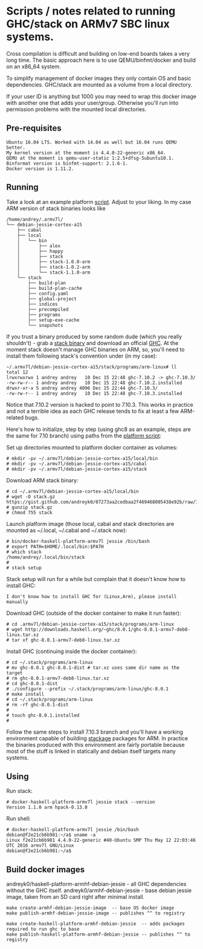 # Scripts / notes related to running GHC/stack on ARMv7 SBC linux systems.

Cross compilation is difficult and building on low-end boards takes a very long time.
The basic approach here is to use QEMU/binfmt/docker and build on an x86_64 system.

To simplify management of docker images they only contain OS and basic dependencies.
GHC/stack are mounted as a volume from a local directory.

If your user ID is anything but 1000 you may need to wrap this docker image with another one
that adds your user/group. Otherwise you'll run into permission problems with the mounted local directories.


## Pre-requisites

```
Ubuntu 16.04 LTS. Worked with 14.04 as well but 16.04 runs QEMU better.
My kernel version at the moment is 4.4.0-22-generic x86_64.
QEMU at the moment is qemu-user-static 1:2.5+dfsg-5ubuntu10.1.
Binformat version is binfmt-support: 2.1.6-1.
Docker version is 1.11.2.
```

## Running

Take a look at an example platform [script](bin/docker-haskell-platform-armv7l).
Adjust to your liking. In my case ARM version of stack binaries looks like

```
/home/andrey/.armv7l/
└── debian-jessie-cortex-a15
    ├── cabal
    ├── local
    │   └── bin
    │       ├── alex
    │       ├── happy
    │       ├── stack
    │       ├── stack-1.0.0-arm
    │       ├── stack-1.0.2-arm
    │       └── stack-1.1.0-arm
    └── stack
        ├── build-plan
        ├── build-plan-cache
        ├── config.yaml
        ├── global-project
        ├── indices
        ├── precompiled
        ├── programs
        ├── setup-exe-cache
        └── snapshots

```

If you trust a binary produced by some random dude (which you really shouldn't) -
 grab a [stack binary](https://gist.github.com/andreyk0/07273aa2cedbaa2f469468005438e92b) and download an
official [GHC](https://www.haskell.org/ghc/download).
At the moment stack doesn't manage GHC binaries on ARM, so, you'll need to install them following stack's convention under (in my case):
```
~/.armv7l/debian-jessie-cortex-a15/stack/programs/arm-linux# ll
total 12
lrwxrwxrwx 1 andrey andrey   10 Dec 15 22:48 ghc-7.10.2 -> ghc-7.10.3/
-rw-rw-r-- 1 andrey andrey   10 Dec 15 22:48 ghc-7.10.2.installed
drwxr-xr-x 5 andrey andrey 4096 Dec 15 22:44 ghc-7.10.3/
-rw-rw-r-- 1 andrey andrey   10 Dec 15 22:48 ghc-7.10.3.installed
```

Notice that 7.10.2 version is hacked to point to 7.10.3. This works in practice and not a terrible idea as each GHC
 release tends to fix at least a few ARM-related bugs.


Here's how to initialize, step by step (using ghc8 as an example, steps are the same for 7.10 branch) using paths from the [platform script](bin/docker-haskell-platform-armv7l):


Set up directories mounted to platform docker container as volumes:

```
# mkdir -pv ~/.armv7l/debian-jessie-cortex-a15/local/bin
# mkdir -pv ~/.armv7l/debian-jessie-cortex-a15/cabal
# mkdir -pv ~/.armv7l/debian-jessie-cortex-a15/stack
```

Download ARM stack binary:

```
# cd ~/.armv7l/debian-jessie-cortex-a15/local/bin
# wget -O stack.gz https://gist.github.com/andreyk0/07273aa2cedbaa2f469468005438e92b/raw/755a21c5d2169037a6a80504bbcd57d9bdad6666/stack.gz
# gunzip stack.gz
# chmod 755 stack
```

Launch platform image (those local, cabal and stack directories are mounted as ~/.local, ~/.cabal and ~/.stack now):

```
# bin/docker-haskell-platform-armv7l jessie /bin/bash
# export PATH=$HOME/.local/bin:$PATH
# which stack
/home/andrey/.local/bin/stack
#
# stack setup
```

Stack setup will run for a while but complain that it doesn't know how to install GHC:

```
I don't know how to install GHC for (Linux,Arm), please install manually
```

Download GHC (outside of the docker container to make it run faster):

```
# cd .armv7l/debian-jessie-cortex-a15/stack/programs/arm-linux
# wget http://downloads.haskell.org/~ghc/8.0.1/ghc-8.0.1-armv7-deb8-linux.tar.xz
# tar xf ghc-8.0.1-armv7-deb8-linux.tar.xz
```

Install GHC (continuing inside the docker container):

```
# cd ~/.stack/programs/arm-linux
# mv ghc-8.0.1 ghc-8.0.1-dist # tar.xz uses same dir name as the target
# rm ghc-8.0.1-armv7-deb8-linux.tar.xz
# cd ghc-8.0.1-dist
# ./configure --prefix ~/.stack/programs/arm-linux/ghc-8.0.1
# make install
# cd ~/.stack/programs/arm-linux
# rm -rf ghc-8.0.1-dist
#
# touch ghc-8.0.1.installed
#
```

Follow the same steps to install 7.10.3 branch and you'll have a working environment capable of building [stackage](https://www.stackage.org/) packages for ARM.
In practice the binaries produced with this environment are fairly portable because most of the stuff is linked in statically and debian itself targets many systems.



## Using

Run stack:

```
# docker-haskell-platform-armv7l jessie stack --version
Version 1.1.0 arm hpack-0.13.0
```

Run shell:

```
# docker-haskell-platform-armv7l jessie /bin/bash
debian@f2e21cb6b981:~/a$ uname -a
Linux f2e21cb6b981 4.4.0-22-generic #40-Ubuntu SMP Thu May 12 22:03:46 UTC 2016 armv7l GNU/Linux
debian@f2e21cb6b981:~/a$
```


## Build docker images

andreyk0/haskell-platform-armhf-debian-jessie - all GHC dependencies without the GHC itself.
andreyk0/armhf-debian-jessie - base debian jessie image, taken from an SD card right after minimal install.


```
make create-armhf-debian-jessie-image  -- base OS docker image
make publish-armhf-debian-jessie-image -- publishes ^^ to registry

make create-haskell-platform-armhf-debian-jessie  -- adds packages required to run ghc to base
make publish-haskell-platform-armhf-debian-jessie -- publishes ^^ to registry
```
